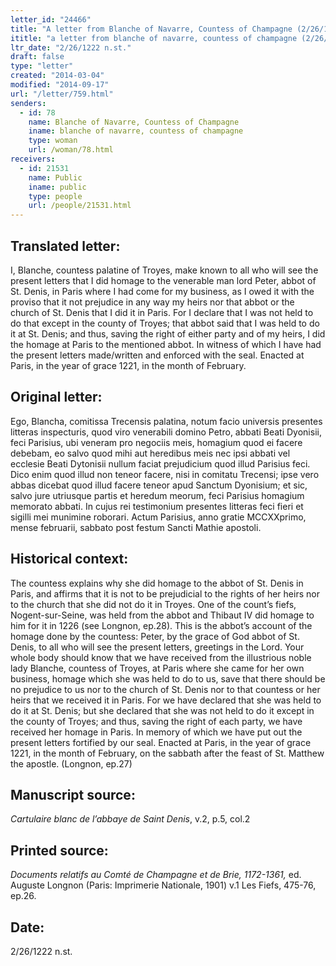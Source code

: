 ```yaml
---
letter_id: "24466"
title: "A letter from Blanche of Navarre, Countess of Champagne (2/26/1222 n.st.)"
ititle: "a letter from blanche of navarre, countess of champagne (2/26/1222 n.st.)"
ltr_date: "2/26/1222 n.st."
draft: false
type: "letter"
created: "2014-03-04"
modified: "2014-09-17"
url: "/letter/759.html"
senders:
  - id: 78
    name: Blanche of Navarre, Countess of Champagne
    iname: blanche of navarre, countess of champagne
    type: woman
    url: /woman/78.html
receivers:
  - id: 21531
    name: Public
    iname: public
    type: people
    url: /people/21531.html
---
```

<h2> Translated letter:</h2>I, Blanche, countess palatine of Troyes, make known to all who will see the present letters that I did homage to the venerable man lord Peter, abbot of St. Denis, in Paris where I had come for my business, as I owed it with the proviso that it not prejudice in any way my heirs nor that abbot or the church of St. Denis that I did it in Paris.  For I declare that I was not held to do that except in the county of Troyes; that abbot said that I was held to do it at St. Denis; and thus, saving the right of either party and of my heirs, I did the homage at Paris to the mentioned abbot.
In witness of which I have had the present letters made/written and enforced with the seal.
Enacted at Paris, in the year of grace 1221, in the month of February.
<h2 class="mt-4"> Original letter:</h2>Ego, Blancha, comitissa Trecensis palatina, notum facio universis presentes litteras inspecturis, quod viro venerabili domino Petro, abbati Beati Dyonisii, feci Parisius, ubi veneram pro negociis meis, homagium quod ei facere debebam, eo salvo quod mihi aut heredibus meis nec ipsi abbati vel ecclesie Beati Dytonisii nullum faciat prejudicium quod illud Parisius feci.  Dico enim quod illud non teneor facere, nisi in comitatu Trecensi; ipse vero abbas dicebat quod illud facere teneor apud Sanctum Dyonisium; et sic, salvo jure utriusque partis et heredum meorum, feci Parisius homagium memorato abbati.   In cujus rei testimonium presentes litteras feci fieri et sigilli mei munimine roborari.
Actum Parisius, anno gratie MCCXXprimo, mense februarii, sabbato post festum Sancti Mathie apostoli.
<h2 class="mt-4"> Historical context:</h2>The countess explains why she did homage to the abbot of St. Denis in Paris, and affirms that it is not to be prejudicial to the rights of her heirs nor to the church that she did not do it in Troyes.  One of the count’s fiefs, Nogent-sur-Seine, was held from the abbot and Thibaut IV did homage to him for it in 1226 (see Longnon, ep.28).
This is the abbot’s account of the homage done by the countess:   Peter, by the grace of God abbot of St. Denis, to all who will see the present letters, greetings in the Lord.  Your whole body should know that we have received from the illustrious noble lady Blanche, countess of Troyes, at Paris where she came for her own business, homage which she was held to do to us, save that there should be no prejudice to us nor to the church of St. Denis nor to that countess or her heirs that we received it in Paris.  For we have declared that she was held to do it at St. Denis; but she declared that she was not held to do it except in the county of Troyes; and thus, saving the right of each party, we have received her homage in Paris.  In memory of which we have put out the present letters fortified by our seal.  Enacted at Paris, in the year of grace 1221, in the month of February, on the sabbath after the feast of St. Matthew the apostle.  (Longnon, ep.27)
<h2 class="mt-4"> Manuscript source:</h2><p><em>Cartulaire blanc de l’abbaye de Saint Denis</em>, v.2, p.5, col.2</p><h2 class="mt-4"> Printed source:</h2><p><em>Documents relatifs au Comté de Champagne et de Brie, 1172-1361,</em> ed. Auguste Longnon (Paris: Imprimerie Nationale, 1901) v.1 Les Fiefs, 475-76, ep.26.</p><h2 class="mt-4"> Date:</h2>2/26/1222 n.st.